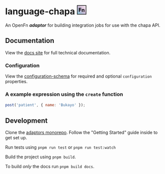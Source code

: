 # language-chapa <img src='./assets/square.png' width="30" height="30"/>

An OpenFn **_adaptor_** for building integration jobs for use with the chapa API.

## Documentation

View the [docs site](https://docs.openfn.org/adaptors/packages/chapa-docs)
for full technical documentation.

### Configuration

View the
[configuration-schema](https://docs.openfn.org/adaptors/packages/chapa-configuration-schema/)
for required and optional `configuration` properties.

### A example expression using the `create` function

```js
post('patient', { name: 'Bukayo' });
```

## Development

Clone the [adaptors monorepo](https://github.com/OpenFn/adaptors). Follow the
"Getting Started" guide inside to get set up.

Run tests using `pnpm run test` or `pnpm run test:watch`

Build the project using `pnpm build`.

To build _only_ the docs run `pnpm build docs`.
